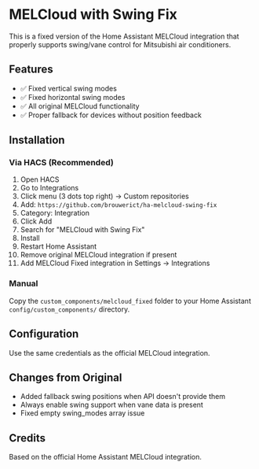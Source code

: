 # MELCloud with Swing Fix

This is a fixed version of the Home Assistant MELCloud integration that properly supports swing/vane control for Mitsubishi air conditioners.

## Features
- ✅ Fixed vertical swing modes
- ✅ Fixed horizontal swing modes  
- ✅ All original MELCloud functionality
- ✅ Proper fallback for devices without position feedback

## Installation

### Via HACS (Recommended)
1. Open HACS
2. Go to Integrations
3. Click menu (3 dots top right) → Custom repositories
4. Add: `https://github.com/brouwerict/ha-melcloud-swing-fix`
5. Category: Integration
6. Click Add
7. Search for "MELCloud with Swing Fix"
8. Install
9. Restart Home Assistant
10. Remove original MELCloud integration if present
11. Add MELCloud Fixed integration in Settings → Integrations

### Manual
Copy the `custom_components/melcloud_fixed` folder to your Home Assistant `config/custom_components/` directory.

## Configuration
Use the same credentials as the official MELCloud integration.

## Changes from Original
- Added fallback swing positions when API doesn't provide them
- Always enable swing support when vane data is present
- Fixed empty swing_modes array issue

## Credits
Based on the official Home Assistant MELCloud integration.